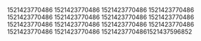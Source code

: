 1521423770486
1521423770486
1521423770486
1521423770486
1521423770486
1521423770486
1521423770486
1521423770486
1521423770486
1521423770486
1521423770486
1521423770486
1521423770486
1521423770486
15214237704861521437596852